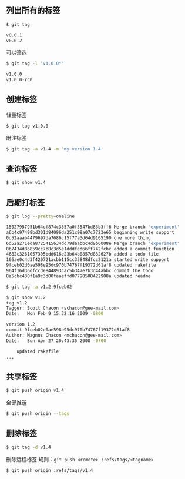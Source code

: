 ## 列出所有的标签

```bash
$ git tag

v0.0.1
v0.0.2
```

可以筛选

```bash
$ git tag -l 'v1.0.0*'

v1.0.0
v1.0.0-rc0
```

## 创建标签

轻量标签

```bash
$ git tag v1.0.0
```

附注标签

```bash
$ git tag -a v1.4 -m 'my version 1.4'
```

## 查询标签

```bash
$ git show v1.4
```

## 后期打标签

```bash
$ git log --pretty=oneline

15027957951b64cf874c3557a0f3547bd83b3ff6 Merge branch 'experiment'
a6b4c97498bd301d84096da251c98a07c7723e65 beginning write support
0d52aaab4479697da7686c15f77a3d64d9165190 one more thing
6d52a271eda8725415634dd79daabbc4d9b6008e Merge branch 'experiment'
0b7434d86859cc7b8c3d5e1dddfed66ff742fcbc added a commit function
4682c3261057305bdd616e23b64b0857d832627b added a todo file
166ae0c4d3f420721acbb115cc33848dfcc2121a started write support
9fceb02d0ae598e95dc970b74767f19372d61af8 updated rakefile
964f16d36dfccde844893cac5b347e7b3d44abbc commit the todo
8a5cbc430f1a9c3d00faaeffd07798508422908a updated readme

$ git tag -a v1.2 9fceb02

$ git show v1.2
tag v1.2
Tagger: Scott Chacon <schacon@gee-mail.com>
Date:   Mon Feb 9 15:32:16 2009 -0800

version 1.2
commit 9fceb02d0ae598e95dc970b74767f19372d61af8
Author: Magnus Chacon <mchacon@gee-mail.com>
Date:   Sun Apr 27 20:43:35 2008 -0700

    updated rakefile
...

```

## 共享标签

```bash
$ git push origin v1.4
```

全部推送

```bash
$ git push origin --tags
```

## 删除标签

```bash
$ git tag -d v1.4
```

删除远程标签 规则：`git push <remote> :refs/tags/<tagname>`

```bash
$ git push origin :refs/tags/v1.4
```